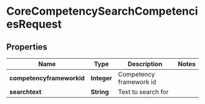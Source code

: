 

# CoreCompetencySearchCompetenciesRequest


## Properties

| Name | Type | Description | Notes |
|------------ | ------------- | ------------- | -------------|
|**competencyframeworkid** | **Integer** | Competency framework id |  |
|**searchtext** | **String** | Text to search for |  |



